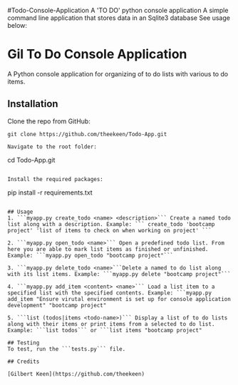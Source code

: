 #Todo-Console-Application
A 'TO DO' python console application
A simple command line application that stores data in an Sqlite3 database
See usage below:


# Gil To Do Console Application
A Python console application for organizing of to do lists with various to do items.

## Installation
Clone the repo from GitHub:
```
git clone https://github.com/theekeen/Todo-App.git

Navigate to the root folder:
```
cd Todo-App.git
```

Install the required packages:
```
pip install -r requirements.txt
```

## Usage
1. ```myapp.py create_todo <name> <description>``` Create a named todo list along with a description. Example: ``` create_todo 'bootcamp project' 'list of items to check on when working on project' ```

2. ```myapp.py open_todo <name>``` Open a predefined todo list. From here you are able to mark list items as finished or unfinished. Example: ```myapp.py open_todo "bootcamp project"```

3. ```myapp.py delete_todo <name>```Delete a named to do list along with its list items. Example: ```myapp.py delete "bootcamp project"```

4. ```myapp.py add_item <content> <name>``` Load a list item to a specified list with the specified contents. Example: ```myapp.py add_item "Ensure virutal environment is set up for console application development" "bootcamp project"

5. ```list (todos|items <todo-name>)``` Display a list of to do lists along with their items or print items from a selected to do list. Example: ```list todos``` or ```list items "bootcamp project"

## Testing
To test, run the ```tests.py``` file.

## Credits

[Gilbert Keen](https://github.com/theekeen)